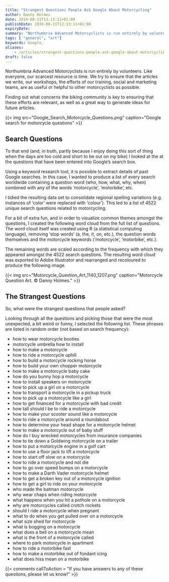 ```yaml
---
title: "Strangest Questions People Ask Google About Motorcycling"
author: Danny Holmes
date: 2019-08-21T13:13:11+01:00
publishDate: 2019-08-21T13:13:11+01:00
expiryDate:
summary: "Northumbria Advanced Motorcyclists is run entirely by volunteers. Like everyone, our scarcest resource is time. We try to ensure that the articles we write, our workshops, the efforts of our training, social and marketing teams, are as useful or helpful to other motorcyclists as possible."
tags: [ "general", "art"] 
keywords: Google, 
aliases:
    - /articles/strangest-questions-people-ask-google-about-motorcycling.html
draft: false
---
```


Northumbria Advanced Motorcyclists is run entirely by volunteers. Like everyone, our scarcest resource is time. We try to ensure that the articles we write, our workshops, the efforts of our training, social and marketing teams, are as useful or helpful to other motorcyclists as possible.

Finding out what concerns the biking community is key to ensuring that these efforts are relevant, as well as a great way to generate ideas for future articles.

{{< img src="Google_Search_Motorcycle_Questions.png" caption="Google search for motorcycle questions" >}}

## Search Questions
To that end (and, in truth, partly because I enjoy doing this sort of thing when the days are too cold and short to be out on my bike) I looked at the at the questions that have been entered into Google’s search box.

Using a keyword research tool, it is possible to extract details of past Google searches. In this case, I wanted to produce a list of every search worldwide containing a question word (who, how, what, why, when) combined with any of the words ‘motorcycle’, ‘motorbike’, etc.

I tidied the resulting data set to consolidate regional spelling variations (e.g. instances of ‘color’ were replaced with ‘colour’). This led to a list of 4522 unique search questions related to motorcycling.

For a bit of extra fun, and in order to visualize common themes amongst the questions, I created the following word cloud from the full list of questions. The word cloud itself was created using R (a statistical computing language), removing ‘stop words’ (a, the, it, on, etc.), the question words themselves and the motorcycle keywords (‘motorcycle’, ‘motorbike’, etc.).

The remaining words are scaled according to the frequency with which they appeared amongst the 4522 search questions. The resulting word cloud was exported to Adobe Illustrator and rearranged and recoloured to produce the following image.

{{< img src="Motorcycle_Question_Art_1140_1207.png" caption="Motorcycle Question Art. © Danny Holmes." >}}

## The Strangest Questions
So, what were the strangest questions that people asked?

Looking through all the questions and picking those that were the most unexpected, a bit weird or funny, I selected the following list. These phrases are listed in random order (not based on search frequency):

+ how to wear motorcycle booties
+ motorcycle umbrella how to install
+ how to make a motorcycle
+ how to ride a motorcycle uphill
+ how to build a motorcycle rocking horse
+ how to build your own chopper motorcycle
+ how to make a motorcycle baby cake
+ how do you bunny hop a motorcycle
+ how to install speakers on motorcycle
+ how to pick up a girl on a motorcycle
+ how to transport a motorcycle in a pickup truck
+ how to pick up a motorcycle like a girl
+ how to get financed for a motorcycle with bad credit
+ how tall should I be to ride a motorcycle
+ how to make your scooter sound like a motorcycle
+ how to ride a motorcycle around a roundabout
+ how to determine your head shape for a motorcycle helmet
+ how to make a motorcycle out of baby stuff
+ how do I buy wrecked motorcycles from insurance companies
+ how to tie down a Goldwing motorcycle on a trailer
+ how to put a motorcycle engine in a golf cart
+ how to use a floor jack to lift a motorcycle
+ how to start off slow on a motorcycle
+ how to ride a motorcycle and not die
+ how to go over speed bumps on a motorcycle
+ how to make a Darth Vader motorcycle helmet
+ how to get a broken key out of a motorcycle ignition
+ how to get a girl to ride on your motorcycle
+ who made the batman motorcycle
+ why wear chaps when riding motorcycle
+ what happens when you hit a pothole on a motorcycle
+ why are motorcycles called crotch rockets
+ should I ride a motorcycle when pregnant
+ what to do when you get pulled over on a motorcycle
+ what size shed for motorcycle
+ what is bogging on a motorcycle
+ what does a bell on a motorcycle mean
+ what is the front of a motorcycle called
+ where to park motorcycle in apartment
+ how to ride a motorbike fast
+ how to make a motorbike out of fondant icing
+ what does hiss mean on a motorbike

{{< comments callToAction = "If you have answers to any of these questions, please let us know!" >}}
